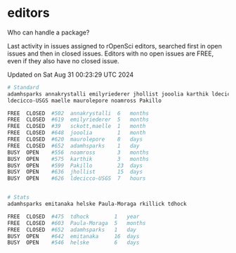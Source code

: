 # editors

Who can handle a package?

Last activity in issues assigned to rOpenSci editors, searched first in open
issues and then in closed issues. Editors with no open issues are FREE, even if
they also have no closed issue.


Updated on Sat Aug 31 00:23:29 UTC 2024

```bash
# Standard
adamhsparks annakrystalli emilyriederer jhollist jooolia karthik ldecicco
ldecicco-USGS maelle maurolepore noamross Pakillo

FREE  CLOSED  #502  annakrystalli  6   months
FREE  CLOSED  #619  emilyriederer  5   months
FREE  CLOSED  #39   sckott,maelle  1   month
FREE  CLOSED  #648  jooolia        1   month
FREE  CLOSED  #620  maurolepore    8   days
FREE  CLOSED  #652  adamhsparks    1   day
BUSY  OPEN    #556  noamross       3   months
BUSY  OPEN    #575  karthik        3   months
BUSY  OPEN    #599  Pakillo        23  days
BUSY  OPEN    #636  jhollist       15  days
BUSY  OPEN    #626  ldecicco-USGS  7   hours


# Stats
adamhsparks emitanaka helske Paula-Moraga rkillick tdhock

FREE  CLOSED  #475  tdhock        1   year
FREE  CLOSED  #603  Paula-Moraga  5   months
FREE  CLOSED  #652  adamhsparks   1   day
BUSY  OPEN    #642  emitanaka     16  days
BUSY  OPEN    #546  helske        6   days
```
